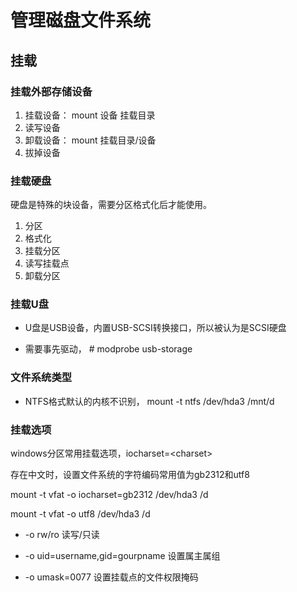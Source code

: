 # 管理磁盘文件系统

## 挂载

### 挂载外部存储设备

1. 挂载设备： mount 设备 挂载目录
2. 读写设备
3. 卸载设备： mount 挂载目录/设备
4. 拔掉设备

### 挂载硬盘

硬盘是特殊的块设备，需要分区格式化后才能使用。

1. 分区
2. 格式化
3. 挂载分区
4. 读写挂载点
5. 卸载分区

### 挂载U盘

- U盘是USB设备，内置USB-SCSI转换接口，所以被认为是SCSI硬盘

- 需要事先驱动， # modprobe usb-storage

### 文件系统类型

- NTFS格式默认的内核不识别， mount -t ntfs /dev/hda3 /mnt/d

### 挂载选项

windows分区常用挂载选项，iocharset=\<charset\>

存在中文时，设置文件系统的字符编码常用值为gb2312和utf8

mount -t vfat -o iocharset=gb2312 /dev/hda3 /d

mount -t vfat -o utf8 /dev/hda3 /d

- -o rw/ro 读写/只读

- -o uid=username,gid=gourpname 设置属主属组

- -o umask=0077 设置挂载点的文件权限掩码
